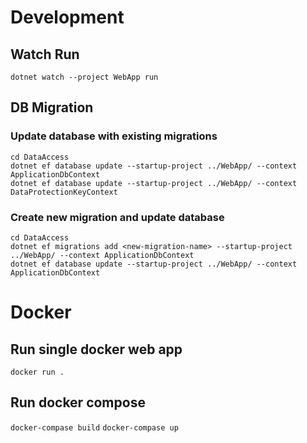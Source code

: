 # Development

## Watch Run
`dotnet watch --project WebApp run`  

## DB Migration
### Update database with existing migrations
`cd DataAccess`  
`dotnet ef database update --startup-project ../WebApp/ --context ApplicationDbContext`  
`dotnet ef database update --startup-project ../WebApp/ --context DataProtectionKeyContext`  

### Create new migration and update database
`cd DataAccess`  
`dotnet ef migrations add <new-migration-name> --startup-project ../WebApp/ --context ApplicationDbContext`  
`dotnet ef database update --startup-project ../WebApp/ --context ApplicationDbContext` 

# Docker
## Run single docker web app
`docker run .`
## Run docker compose
`docker-compase build`
`docker-compase up`